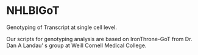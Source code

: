 # NHLBIGoT
Genotyping of Transcript at single cell level.

Our scripts for genotyping analysis are based on IronThrone-GoT from Dr. Dan A Landau’ s group at Weill Cornell Medical College.
